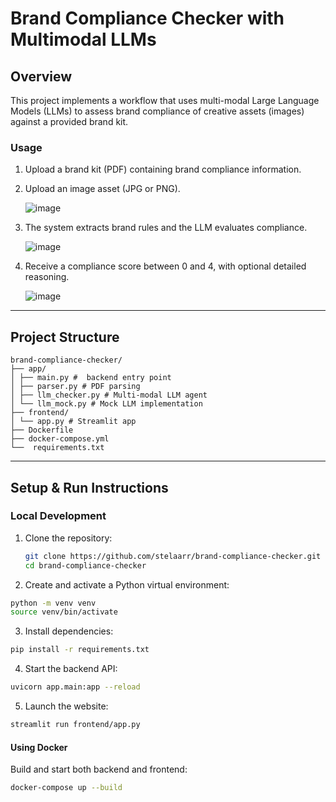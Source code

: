# Brand Compliance Checker with Multimodal LLMs

## Overview

This project implements a workflow that uses multi-modal Large Language Models (LLMs) to assess brand compliance of creative assets (images) against a provided brand kit. 

### Usage

  1. Upload a brand kit (PDF) containing brand compliance information.
  
  2. Upload an image asset (JPG or PNG).

     ![image](https://github.com/user-attachments/assets/263c0516-a221-49da-8c72-e46584e9bb7c)

  
  3. The system extracts brand rules and the LLM evaluates compliance.

     ![image](https://github.com/user-attachments/assets/2ab698df-2bb0-441f-a825-c19a83518dbd)

     
  4. Receive a compliance score between 0 and 4, with optional detailed reasoning.

     ![image](https://github.com/user-attachments/assets/ab5b3e13-d9f0-4097-b5de-c67c3d2813a6)


---
## Project Structure

```
brand-compliance-checker/
├── app/
│ ├── main.py #  backend entry point
│ ├── parser.py # PDF parsing 
│ ├── llm_checker.py # Multi-modal LLM agent
│ └── llm_mock.py # Mock LLM implementation
├── frontend/
│ └── app.py # Streamlit app
├── Dockerfile 
├── docker-compose.yml 
└──  requirements.txt 
```

---

## Setup & Run Instructions

### Local Development

1. Clone the repository:
   ```bash
   git clone https://github.com/stelaarr/brand-compliance-checker.git
   cd brand-compliance-checker
   ```

2. Create and activate a Python virtual environment:
  ```bash 
  python -m venv venv
  source venv/bin/activate
  ```

3. Install dependencies:
  ```bash 
  pip install -r requirements.txt
  ```
4. Start the backend API:
  ```bash
  uvicorn app.main:app --reload
  ```
5. Launch the website:
  ```bash
  streamlit run frontend/app.py
  ```

#### Using Docker
Build and start both backend and frontend:
  ```bash
  docker-compose up --build

